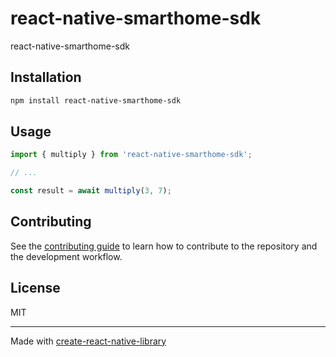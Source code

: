 # react-native-smarthome-sdk

react-native-smarthome-sdk

## Installation

```sh
npm install react-native-smarthome-sdk
```

## Usage


```js
import { multiply } from 'react-native-smarthome-sdk';

// ...

const result = await multiply(3, 7);
```


## Contributing

See the [contributing guide](CONTRIBUTING.md) to learn how to contribute to the repository and the development workflow.

## License

MIT

---

Made with [create-react-native-library](https://github.com/callstack/react-native-builder-bob)
